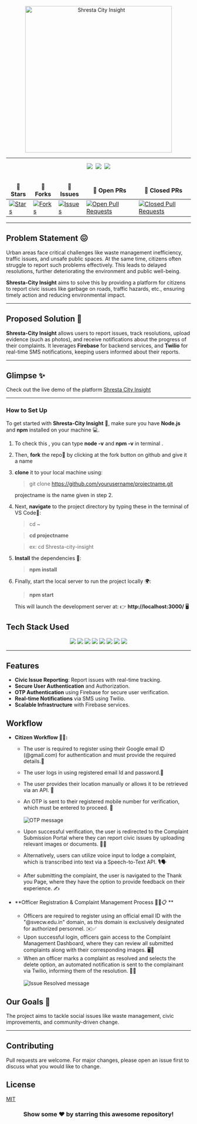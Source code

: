 <div align="center">
  <img width="400" alt="Shresta City Insight" align="center" src="image.png">
</div>

<hr>

<div align="center">
  <img src="https://forthebadge.com/images/badges/built-with-love.svg" />&nbsp;
  <img src="https://forthebadge.com/images/badges/uses-brains.svg" />&nbsp;
  <img src="https://forthebadge.com/images/badges/powered-by-responsibility.svg" />
</div>
<br>

<div align="center">
  <table align="center">
    <thead align="center">
      <tr border: 1px;>
        <td><strong>🌟 Stars</strong></td>
        <td><strong>🍴 Forks</strong></td>
        <td><strong>🐛 Issues</strong></td>
        <td><strong>🔔 Open PRs</strong></td>
        <td><strong>🔕 Closed PRs</strong></td>
      </tr>
    </thead>
    <tbody>
      <tr>
        <td><a href="https://github.com/sailaja-adapa/Shresta/stargazers" target="_blank"><img alt="Stars" src="https://img.shields.io/github/stars/sailaja-adapa/Shresta?style=for-the-badge&logo=github"/></a></td>
        <td><a href="https://github.com/sailaja-adapa/Shresta/forks" target="_blank"><img alt="Forks" src="https://img.shields.io/github/forks/sailaja-adapa/Shresta?style=for-the-badge&logo=git&logoColor=white"/></a></td>
        <td><a href="https://github.com/sailaja-adapa/Shresta/issues" target="_blank"><img alt="Issues" src="https://img.shields.io/github/issues/sailaja-adapa/Shresta?style=for-the-badge&logo=target&color=red"/></a></td>
        <td><a href="https://github.com/sailaja-adapa/Shresta/pulls?q=is%3Aopen+is%3Apr" target="_blank"><img alt="Open Pull Requests" src="https://img.shields.io/github/issues-pr/sailaja-adapa/Shresta?style=for-the-badge&logo=github&color=green"/></a></td>
        <td><a href="https://github.com/sailaja-adapa/Shresta/pulls?q=is%3Apr+is%3Aclosed" target="_blank"><img alt="Closed Pull Requests" src="https://img.shields.io/github/issues-pr-closed/sailaja-adapa/Shresta?style=for-the-badge&color=green&logo=github"/></a></td>
      </tr>
    </tbody>
  </table>
</div>

<hr>

## Problem Statement 😖

Urban areas face critical challenges like waste management inefficiency, traffic issues, and unsafe public spaces. At the same time, citizens often struggle to report such problems effectively. This leads to delayed resolutions, further deteriorating the environment and public well-being.

**Shresta-City Insight** aims to solve this by providing a platform for citizens to report civic issues like garbage on roads, traffic hazards, etc., ensuring timely action and reducing environmental impact.

---

## Proposed Solution 🤩

**Shresta-City Insight** allows users to report issues, track resolutions, upload evidence (such as photos), and receive notifications about the progress of their complaints. It leverages **Firebase** for backend services, and **Twilio** for real-time SMS notifications, keeping users informed about their reports.

---

## Glimpse ✨
Check out the live demo of the platform [Shresta City Insight](https://shresta.vercel.app/)

---

### How to Set Up

To get started with **Shresta-City Insight** 🚀, make sure you have **Node.js** and **npm** installed on your machine 💻.
1) To check this , you can type **node -v** and **npm -v** in terminal .

2) Then, **fork** the repo🍴 by clicking at the fork button on github and give it a name
3) **clone** it to your local machine using:


    > git clone https://github.com/yourusername/projectname.git


      projectname is the name given in step 2.
  

4) Next, **navigate** to the project directory by typing these in the terminal of VS Code📂:


    >cd ~ 


    >**cd projectname**


    >ex: cd Shresta-city-insight


5) **Install** the dependencies 🔧:


    >**npm install**  

6) Finally, start the local server to run the project locally 🌍:


    >**npm start**

    This will launch the development server at:
    👉 **http://localhost:3000/** 🖥️

## Tech Stack Used

<div align="center">
  <img src="https://img.shields.io/badge/HTML5-E34F26.svg?style=for-the-badge&logo=HTML5&logoColor=white">
  <img src="https://img.shields.io/badge/CSS3-1572B6.svg?style=for-the-badge&logo=CSS3&logoColor=white">
  <img src="https://img.shields.io/badge/JavaScript-F7DF1E.svg?style=for-the-badge&logo=JavaScript&logoColor=black">
  <img src="https://img.shields.io/badge/ReactJS-61DAFB.svg?style=for-the-badge&logo=React&logoColor=white">
  <img src="https://img.shields.io/badge/Firebase-FFCA28.svg?style=for-the-badge&logo=Firebase&logoColor=black">
  <img src="https://img.shields.io/badge/NodeJS-339933.svg?style=for-the-badge&logo=Node.js&logoColor=white">
  <img src="https://img.shields.io/badge/Express.js-000000.svg?style=for-the-badge&logo=Express&logoColor=white">
  <img src="https://img.shields.io/badge/Twilio-000000.svg?style=for-the-badge&logo=Twilio&logoColor=white">
</div>

---

## Features

- **Civic Issue Reporting**: Report issues with real-time tracking.
- **Secure User Authentication** and Authorization.
- **OTP Authentication** using Firebase for secure user verification.
- **Real-time Notifications** via SMS using Twilio.
- **Scalable Infrastructure** with Firebase services.

## Workflow

  + **Citizen Workflow 👩‍🦰:**
    - The user is required to register using their Google email ID (@gmail.com) for authentication and must provide the required details.📩
    - The user logs in using registered email Id and password.🔐
    - The user provides their location manually or allows it to be retrieved via an API. 📍
    - An OTP is sent to their registered mobile number for verification, which must be entered to proceed. 🔢
      <br>  
      ![OTP message](image-1.png)
      <br>  
    
    - Upon successful verification, the user is redirected to the Complaint Submission Portal where they can report civic issues by uploading relevant images or documents. 📸📁
    - Alternatively, users can utilize voice input to lodge a complaint, which is transcribed into text via a Speech-to-Text API. 🎙️🗣️
    - After submitting the complaint, the user is navigated to the Thank you Page, where they have the option to provide feedback on their experience. ✍️
    
  + **Officer Registration & Complaint Management Process 👮‍♂️📋 **
    

    - Officers are required to register using an official email ID with the "@svecw.edu.in" domain, as this domain is exclusively designated for authorized personnel. ✉️✅
    - Upon successful login, officers gain access to the Complaint Management Dashboard, where they can review all submitted complaints along with their corresponding images. 🖥️📸
    - When an officer marks a complaint as resolved and selects the delete option, an automated notification is sent to the complainant via Twilio, informing them of the resolution. 📩🔔
      <br>  
      ![Issue Resolved message](image-2.png) 
      <br>  
    

## Our Goals 🎯

The project aims to tackle social issues like waste management, civic improvements, and community-driven change.

---

## Contributing

Pull requests are welcome. For major changes, please open an issue first to discuss what you would like to change.

## License

[MIT](https://choosealicense.com/licenses/mit/)

<h3 align="center"> Show some ❤️ by starring this awesome repository! </h3>
